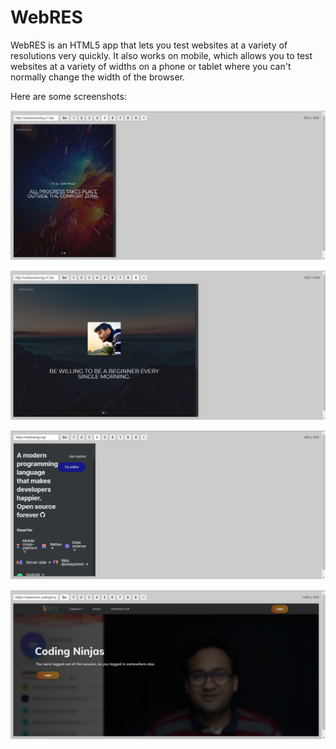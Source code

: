 # WebRES
 WebRES is an HTML5 app that lets you test websites at a variety of resolutions very quickly.  It also works on mobile, which allows you to test websites at a variety of widths on a phone or tablet where you can't normally change the width of the browser.

Here are some screenshots:

 ![](ss/img1.jpg)
 
 ![](ss/img2.jpg)
 
 ![](ss/img3.jpg)
 
 ![](ss/img4.jpg)
